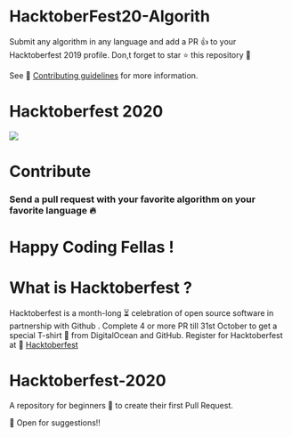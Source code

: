 # HacktoberFest20-Algorith
Submit any algorithm in any language and add a PR :+1: to your Hacktoberfest 2019 profile. Don,t forget to star :star: this repository :sparkling_heart:

See :link: [Contributing guidelines](./CONTRIBUTING.md) for more information.

# Hacktoberfest 2020


 ![](https://hacktoberfest.digitalocean.com/assets/logo-hf19-full-10f3c000cea930c76acc1dedc516ea7118b95353220869a3051848e45ff1d656.svg) 


# Contribute
### Send a pull request with your favorite algorithm on your favorite language 🔥
# Happy Coding Fellas !

# What is Hacktoberfest ?

Hacktoberfest is a month-long :hourglass_flowing_sand: celebration of open source software in partnership with Github .
Complete 4 or more PR till 31st October to get a special T-shirt :shirt: from DigitalOcean and GitHub.
Register for Hacktoberfest at :link:
[Hacktoberfest](https://hacktoberfest.digitalocean.com/)

# Hacktoberfest-2020

A repository for beginners :beginner: to create their first Pull Request. 

:memo: Open for suggestions!! 

